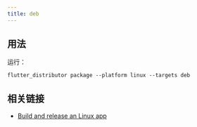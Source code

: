 ```yaml
---
title: deb
---
```


## 用法

运行：

```
flutter_distributor package --platform linux --targets deb
```

## 相关链接

* [Build and release an Linux app](https://docs.flutter.dev/deployment/linux)
